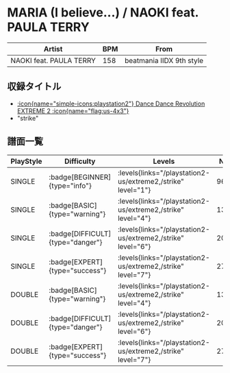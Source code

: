 # MARIA (I believe...) / NAOKI feat. PAULA TERRY

|Artist|BPM|From|
|------|---|----|
|NAOKI feat. PAULA TERRY|158|beatmania IIDX 9th style|

## 収録タイトル

- [:icon{name="simple-icons:playstation2"} Dance Dance Revolution EXTREME 2 :icon{name="flag:us-4x3"}](/playstation2-us/extreme2)
- "strike"

## 譜面一覧

|PlayStyle|Difficulty|Levels|Notes|Movie|
|---------|----------|------|-----|-----|
|SINGLE| :badge[BEGINNER]{type="info"}| :levels{links="/playstation2-us/extreme2,/strike" level="1"}|96/5||
|SINGLE| :badge[BASIC]{type="warning"}| :levels{links="/playstation2-us/extreme2,/strike" level="4"}|132/28||
|SINGLE| :badge[DIFFICULT]{type="danger"}| :levels{links="/playstation2-us/extreme2,/strike" level="6"}|202/12||
|SINGLE| :badge[EXPERT]{type="success"}| :levels{links="/playstation2-us/extreme2,/strike" level="7"}|277/10||
|DOUBLE| :badge[BASIC]{type="warning"}| :levels{links="/playstation2-us/extreme2,/strike" level="4"}|131/28||
|DOUBLE| :badge[DIFFICULT]{type="danger"}| :levels{links="/playstation2-us/extreme2,/strike" level="6"}|202/14||
|DOUBLE| :badge[EXPERT]{type="success"}| :levels{links="/playstation2-us/extreme2,/strike" level="7"}|278/14||
